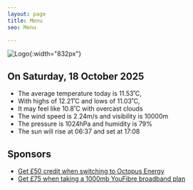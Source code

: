 ```yaml
---
layout: page
title: Menu
seo: Menu

---
```


![Logo](/images/logo.jpg){:width="832px"}

<!-- weather_marker starts -->
## On Saturday, 18 October 2025

- The average temperature today is 11.53˚C,
- With highs of 12.21˚C and lows of 11.03˚C,
- It may feel like 10.8˚C with overcast clouds
- The wind speed is 2.24m/s and visibility is 10000m
- The pressure is 1024hPa and humidity is 79%
- The sun will rise at 06:37 and set at 17:08

<!-- weather_marker ends -->

## Sponsors

- [Get £50 credit when switching to Octopus Energy](https://bit.ly/3oD1nnS)
- [Get £75 when taking a 1000mb YouFibre broadband plan](https://aklam.io/91zWhU?)
